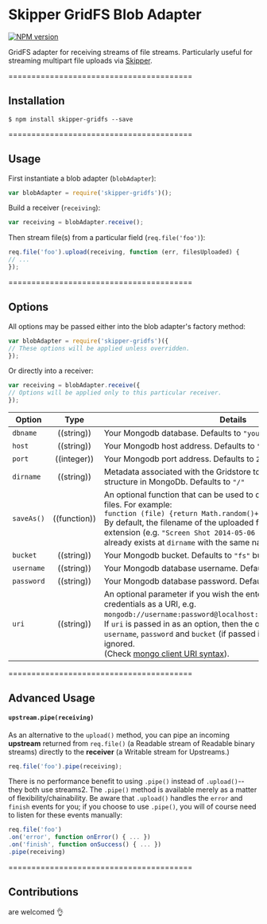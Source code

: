 # Skipper GridFS Blob Adapter

[![NPM version](https://badge.fury.io/js/skipper-gridfs.png)](http://badge.fury.io/js/skipper-gridfs) &nbsp; &nbsp;

GridFS adapter for receiving streams of file streams. Particularly useful for streaming multipart file uploads via [Skipper](https://www.github.com/balderdashy/skipper).

========================================

## Installation

```
$ npm install skipper-gridfs --save
```

========================================

## Usage

First instantiate a blob adapter (`blobAdapter`):

```js
var blobAdapter = require('skipper-gridfs')();
```

Build a receiver (`receiving`):

```js
var receiving = blobAdapter.receive();
```

Then stream file(s) from a particular field (`req.file('foo')`):

```js
req.file('foo').upload(receiving, function (err, filesUploaded) {
// ...
});
```

========================================

## Options

All options may be passed either into the blob adapter's factory method:

```js
var blobAdapter = require('skipper-gridfs')({
// These options will be applied unless overridden.
});
```

Or directly into a receiver:

```js
var receiving = blobAdapter.receive({
// Options will be applied only to this particular receiver.
});
```


| Option    | Type       | Details |
|-----------|:----------:|---------|
| `dbname`     | ((string)) | Your Mongodb database. Defaults to `"your-mongodb-name"`. |
| `host`     | ((string)) | Your Mongodb host address. Defaults to `"localhost"`. |
| `port`     | ((integer)) | Your Mongodb port address. Defaults to `27107`.|
| `dirname`  | ((string)) | Metadata associated with the Gridstore to emulate directory structure in MongoDb. Defaults to `"/"`
| `saveAs()`  | ((function)) | An optional function that can be used to define the logic for naming files. For example: <br/> `function (file) {return Math.random()+file.name;} });` <br/> By default, the filename of the uploaded file is used, including the extension (e.g. `"Screen Shot 2014-05-06 at 4.44.02 PM.jpg"`.  If a file already exists at `dirname` with the same name, it will be overridden. |
| `bucket`     | ((string)) | Your Mongodb bucket. Defaults to `"fs"` bucket. |
| `username`     | ((string)) | Your Mongodb database username. Defaults to `""`. |
| `password`     | ((string)) | Your Mongodb database password. Defaults to `""`.|
| `uri`     | ((string)) | An optional parameter if you wish the enter your mongodb credentials as a URI, e.g. `mongodb://username:password@localhost:27107/databasename.bucket`.<br/> If `uri` is passed in as an option, then the options `dbname`, `host`, `port`, `username`, `password` and `bucket` (if passed into the `uri`) options are ignored.<br/>(Check [mongo client URI syntax](http://api.mongodb.org/java/current/com/mongodb/MongoClientURI.html)).

========================================

## Advanced Usage

#### `upstream.pipe(receiving)`

As an alternative to the `upload()` method, you can pipe an incoming **upstream** returned from `req.file()` (a Readable stream of Readable binary streams) directly to the **receiver** (a Writable stream for Upstreams.)

```js
req.file('foo').pipe(receiving);
```

There is no performance benefit to using `.pipe()` instead of `.upload()`-- they both use streams2.  The `.pipe()` method is available merely as a matter of flexibility/chainability.  Be aware that `.upload()` handles the `error` and `finish` events for you; if you choose to use `.pipe()`, you will of course need to listen for these events manually:

```js
req.file('foo')
.on('error', function onError() { ... })
.on('finish', function onSuccess() { ... })
.pipe(receiving)
```

========================================

## Contributions

are welcomed :ok_hand:
